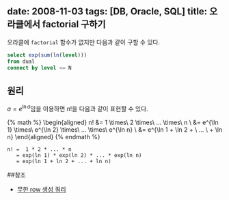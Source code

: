 date: 2008-11-03
tags: [DB, Oracle, SQL]
title: 오라클에서 factorial 구하기
---
오라클에 `factorial` 함수가 없지만 다음과 같이 구할 수 있다.
<!--more-->

```sql
select exp(sum(ln(level)))
from dual
connect by level <= N
```

## 원리
$a = e^{\ln a}$임을 이용하면 $n!$을 다음과 같이 표현할 수 있다.

{% math %}
\begin{aligned}
n! &= 1 \times\ 2 \times\ ... \times\ n \\
&= e^{\ln 1} \times\ e^{\ln 2} \times\ ... \times\ e^{\ln n} \\
&= e^{\ln 1 + \ln 2 + \ ... \ + \ln n}
\end{aligned}
{% endmath %}

```
n! =  1 * 2 * ... * n
   = exp(ln 1) * exp(ln 2) * ... * exp(ln n)
   = exp(ln 1 + ln 2 + ... + ln n)
```

##참조
* [무한 row 생성 쿼리](/2008/11/03/row-generator/)
